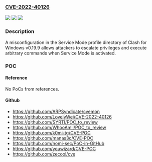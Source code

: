 ### [CVE-2022-40126](https://cve.mitre.org/cgi-bin/cvename.cgi?name=CVE-2022-40126)
![](https://img.shields.io/static/v1?label=Product&message=n%2Fa&color=blue)
![](https://img.shields.io/static/v1?label=Version&message=n%2Fa&color=blue)
![](https://img.shields.io/static/v1?label=Vulnerability&message=n%2Fa&color=brighgreen)

### Description

A misconfiguration in the Service Mode profile directory of Clash for Windows v0.19.9 allows attackers to escalate privileges and execute arbitrary commands when Service Mode is activated.

### POC

#### Reference
No PoCs from references.

#### Github
- https://github.com/ARPSyndicate/cvemon
- https://github.com/LovelyWei/CVE-2022-40126
- https://github.com/SYRTI/POC_to_review
- https://github.com/WhooAmii/POC_to_review
- https://github.com/k0mi-tg/CVE-POC
- https://github.com/manas3c/CVE-POC
- https://github.com/nomi-sec/PoC-in-GitHub
- https://github.com/youwizard/CVE-POC
- https://github.com/zecool/cve

